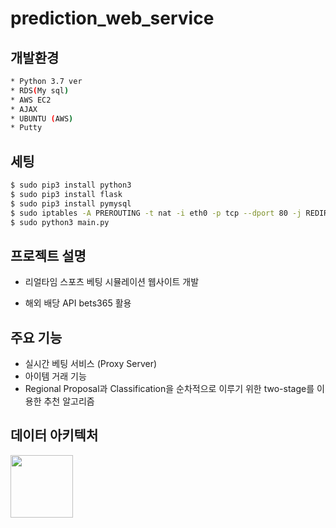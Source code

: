 # prediction_web_service

## 개발환경
``` sh
* Python 3.7 ver
* RDS(My sql)
* AWS EC2
* AJAX
* UBUNTU (AWS)
* Putty
```

## 세팅

``` sh
$ sudo pip3 install python3
$ sudo pip3 install flask
$ sudo pip3 install pymysql
$ sudo iptables -A PREROUTING -t nat -i eth0 -p tcp --dport 80 -j REDIRECT --to-port 5000
$ sudo python3 main.py
```

## 프로젝트 설명
* 리얼타임 스포츠 베팅 시뮬레이션 웹사이트 개발
- 해외 배당 API bets365 활용

## 주요 기능
* 실시간 베팅 서비스 (Proxy Server)
* 아이템 거래 기능
* Regional Proposal과 Classification을 순차적으로 이루기 위한 two-stage를 이용한 추천 알고리즘

## 데이터 아키텍처
<img src="static/images/data.png" height="100"></img>
